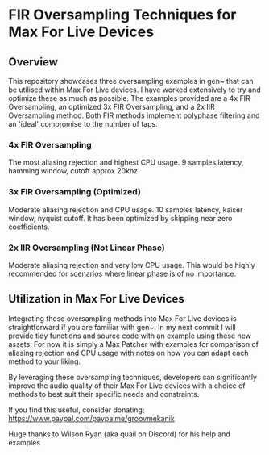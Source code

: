 # FIR Oversampling Techniques for Max For Live Devices

## Overview

This repository showcases three oversampling examples in gen~ that can be utilised within Max For Live devices. I have worked extensively to try and optimize these as much as possible. The examples provided are a 4x FIR Oversampling, an optimized 3x FIR Oversampling, and a 2x IIR Oversampling method. Both FIR methods implement polyphase filtering and an 'ideal' compromise to the number of taps.

### 4x FIR Oversampling

The most aliasing rejection and highest CPU usage. 9 samples latency, hamming window, cutoff approx 20khz.

### 3x FIR Oversampling (Optimized)

Moderate aliasing rejection and CPU usage. 10 samples latency, kaiser window, nyquist cutoff. It has been optimized by skipping near zero coefficients.

### 2x IIR Oversampling (Not Linear Phase)

Moderate aliasing rejection and very low CPU usage. This would be highly recommended for scenarios where linear phase is of no importance.

## Utilization in Max For Live Devices

Integrating these oversampling methods into Max For Live devices is straightforward if you are familiar with gen~. In my next commit I will provide tidy functions and source code with an example using these new assets.
For now it is simply a Max Patcher with examples for comparison of aliasing rejection and CPU usage with notes on how you can adapt each method to your liking.

By leveraging these oversampling techniques, developers can significantly improve the audio quality of their Max For Live devices with a choice of methods to best suit their specific needs and constraints.

If you find this useful, consider donating; https://www.paypal.com/paypalme/groovmekanik

Huge thanks to Wilson Ryan (aka quail on Discord) for his help and examples
